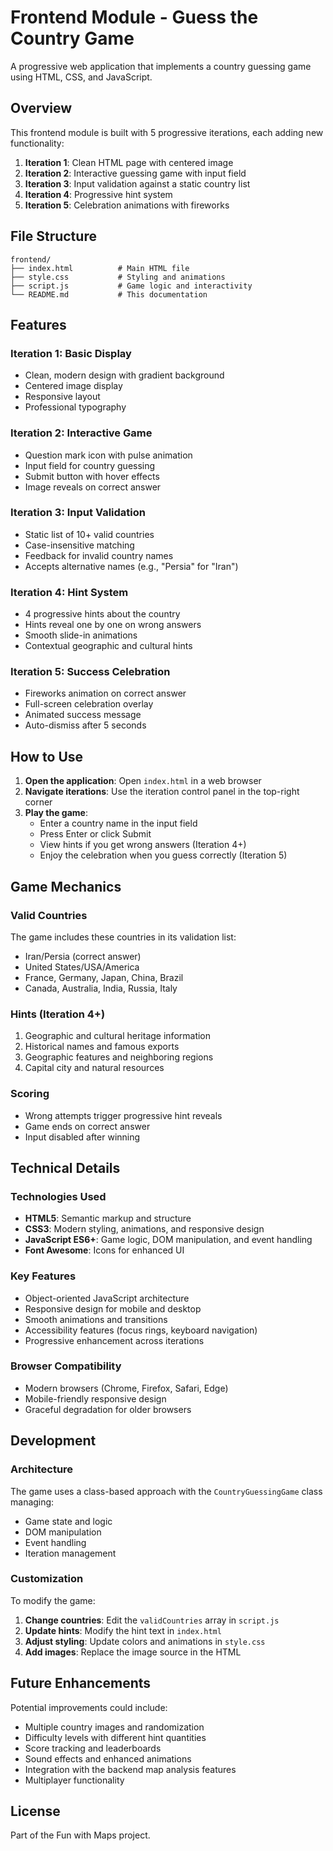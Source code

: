 # Frontend Module - Guess the Country Game

A progressive web application that implements a country guessing game using HTML, CSS, and JavaScript.

## Overview

This frontend module is built with 5 progressive iterations, each adding new functionality:

1. **Iteration 1**: Clean HTML page with centered image
2. **Iteration 2**: Interactive guessing game with input field
3. **Iteration 3**: Input validation against a static country list
4. **Iteration 4**: Progressive hint system
5. **Iteration 5**: Celebration animations with fireworks

## File Structure

```
frontend/
├── index.html          # Main HTML file
├── style.css           # Styling and animations
├── script.js           # Game logic and interactivity
└── README.md           # This documentation
```

## Features

### Iteration 1: Basic Display
- Clean, modern design with gradient background
- Centered image display
- Responsive layout
- Professional typography

### Iteration 2: Interactive Game
- Question mark icon with pulse animation
- Input field for country guessing
- Submit button with hover effects
- Image reveals on correct answer

### Iteration 3: Input Validation
- Static list of 10+ valid countries
- Case-insensitive matching
- Feedback for invalid country names
- Accepts alternative names (e.g., "Persia" for "Iran")

### Iteration 4: Hint System
- 4 progressive hints about the country
- Hints reveal one by one on wrong answers
- Smooth slide-in animations
- Contextual geographic and cultural hints

### Iteration 5: Success Celebration
- Fireworks animation on correct answer
- Full-screen celebration overlay
- Animated success message
- Auto-dismiss after 5 seconds

## How to Use

1. **Open the application**: Open `index.html` in a web browser
2. **Navigate iterations**: Use the iteration control panel in the top-right corner
3. **Play the game**: 
   - Enter a country name in the input field
   - Press Enter or click Submit
   - View hints if you get wrong answers (Iteration 4+)
   - Enjoy the celebration when you guess correctly (Iteration 5)

## Game Mechanics

### Valid Countries
The game includes these countries in its validation list:
- Iran/Persia (correct answer)
- United States/USA/America
- France, Germany, Japan, China, Brazil
- Canada, Australia, India, Russia, Italy

### Hints (Iteration 4+)
1. Geographic and cultural heritage information
2. Historical names and famous exports
3. Geographic features and neighboring regions
4. Capital city and natural resources

### Scoring
- Wrong attempts trigger progressive hint reveals
- Game ends on correct answer
- Input disabled after winning

## Technical Details

### Technologies Used
- **HTML5**: Semantic markup and structure
- **CSS3**: Modern styling, animations, and responsive design
- **JavaScript ES6+**: Game logic, DOM manipulation, and event handling
- **Font Awesome**: Icons for enhanced UI

### Key Features
- Object-oriented JavaScript architecture
- Responsive design for mobile and desktop
- Smooth animations and transitions
- Accessibility features (focus rings, keyboard navigation)
- Progressive enhancement across iterations

### Browser Compatibility
- Modern browsers (Chrome, Firefox, Safari, Edge)
- Mobile-friendly responsive design
- Graceful degradation for older browsers

## Development

### Architecture
The game uses a class-based approach with the `CountryGuessingGame` class managing:
- Game state and logic
- DOM manipulation
- Event handling
- Iteration management

### Customization
To modify the game:
1. **Change countries**: Edit the `validCountries` array in `script.js`
2. **Update hints**: Modify the hint text in `index.html`
3. **Adjust styling**: Update colors and animations in `style.css`
4. **Add images**: Replace the image source in the HTML

## Future Enhancements

Potential improvements could include:
- Multiple country images and randomization
- Difficulty levels with different hint quantities
- Score tracking and leaderboards
- Sound effects and enhanced animations
- Integration with the backend map analysis features
- Multiplayer functionality

## License

Part of the Fun with Maps project. 